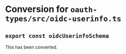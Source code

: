 # Conversion for `oauth-types/src/oidc-userinfo.ts`

## `export const oidcUserinfoSchema`

This has been converted.
